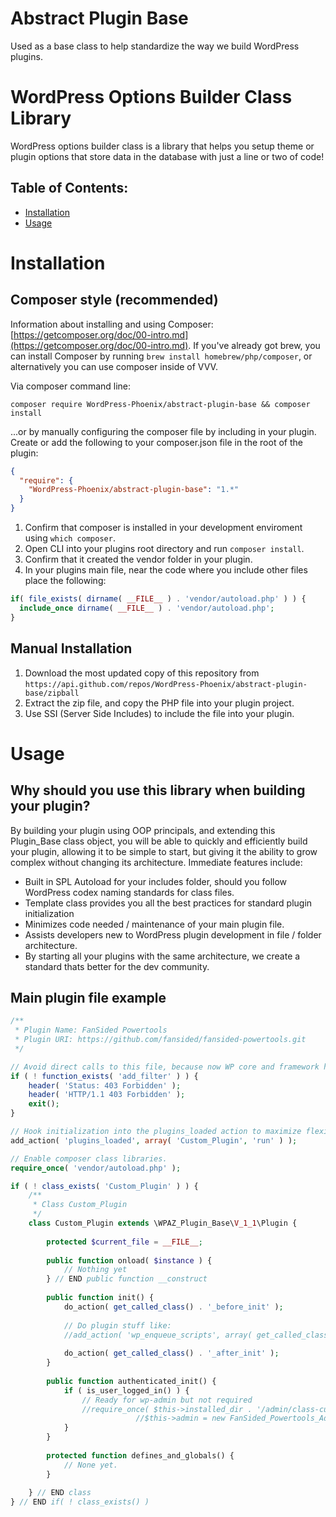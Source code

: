# Abstract Plugin Base
Used as a base class to help standardize the way we build WordPress plugins.

# WordPress Options Builder Class Library

WordPress options builder class is a library that helps you setup theme or plugin options that store data in the database with just a line or two of code!

## Table of Contents:
- [Installation](#installation)
- [Usage](#usage)

# Installation

## Composer style (recommended)

Information about installing and using Composer: [https://getcomposer.org/doc/00-intro.md](https://getcomposer.org/doc/00-intro.md). If you've already got brew, you can install Composer by running `brew install homebrew/php/composer`, or alternatively you can use composer inside of VVV. 

Via composer command line: 
```
composer require WordPress-Phoenix/abstract-plugin-base && composer install
```

...or by manually configuring the composer file by including in your plugin. Create or add the following to your composer.json file in the root of the plugin: 
```json
{
  "require": {
    "WordPress-Phoenix/abstract-plugin-base": "1.*"
  }
}
```
1. Confirm that composer is installed in your development enviroment using `which composer`.
2. Open CLI into your plugins root directory and run `composer install`.
3. Confirm that it created the vendor folder in your plugin.
4. In your plugins main file, near the code where you include other files place the following:
```php
if( file_exists( dirname( __FILE__ ) . 'vendor/autoload.php' ) ) {
  include_once dirname( __FILE__ ) . 'vendor/autoload.php';
}
```

## Manual Installation
1. Download the most updated copy of this repository from `https://api.github.com/repos/WordPress-Phoenix/abstract-plugin-base/zipball`
2. Extract the zip file, and copy the PHP file into your plugin project.
3. Use SSI (Server Side Includes) to include the file into your plugin.

# Usage

## Why should you use this library when building your plugin?
By building your plugin using OOP principals, and extending this Plugin_Base class object, 
you will be able to quickly and efficiently build your plugin, allowing it to be simple to 
start, but giving it the ability to grow complex without changing its architecture. Immediate 
features include:

- Built in SPL Autoload for your includes folder, should you follow WordPress codex naming standards for class files.
- Template class provides you all the best practices for standard plugin initialization
- Minimizes code needed / maintenance of your main plugin file.
- Assists developers new to WordPress plugin development in file / folder architecture.
- By starting all your plugins with the same architecture, we create a standard thats better for the dev community.

## Main plugin file example

```php
/**
 * Plugin Name: FanSided Powertools
 * Plugin URI: https://github.com/fansided/fansided-powertools.git
 */

// Avoid direct calls to this file, because now WP core and framework has been used
if ( ! function_exists( 'add_filter' ) ) {
	header( 'Status: 403 Forbidden' );
	header( 'HTTP/1.1 403 Forbidden' );
	exit();
}

// Hook initialization into the plugins_loaded action to maximize flexibility of hooks and filters
add_action( 'plugins_loaded', array( 'Custom_Plugin', 'run' ) );

// Enable composer class libraries.
require_once( 'vendor/autoload.php' );

if ( ! class_exists( 'Custom_Plugin' ) ) {
	/**
	 * Class Custom_Plugin
	 */
	class Custom_Plugin extends \WPAZ_Plugin_Base\V_1_1\Plugin {
		
		protected $current_file = __FILE__;
		
		public function onload( $instance ) {
			// Nothing yet
		} // END public function __construct
		
		public function init() {
			do_action( get_called_class() . '_before_init' );
			
			// Do plugin stuff like:
			//add_action( 'wp_enqueue_scripts', array( get_called_class(), 'my_function' ) );
			
			do_action( get_called_class() . '_after_init' );
		}
		
		public function authenticated_init() {
			if ( is_user_logged_in() ) {
			    // Ready for wp-admin but not required 
			    //require_once( $this->installed_dir . '/admin/class-custom-plugin-admin.php' );
                            //$this->admin = new FanSided_Powertools_Admin( $this );
			}
		}
		
		protected function defines_and_globals() {
		    // None yet.
		}
		
	} // END class
} // END if( ! class_exists() )

```
